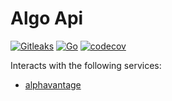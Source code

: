 # Algo Api

[![Gitleaks](https://github.com/mikesupertrampster/algo-api/actions/workflows/gitleaks.yml/badge.svg)](https://github.com/mikesupertrampster/algo-api/actions/workflows/gitleaks.yml)
[![Go](https://github.com/mikesupertrampster/algo-api/actions/workflows/go.yml/badge.svg)](https://github.com/mikesupertrampster/algo-api/actions/workflows/go.yml)
[![codecov](https://codecov.io/gh/mikesupertrampster/algo-api/branch/master/graph/badge.svg?token=2ETY3C3UW9)](https://codecov.io/gh/mikesupertrampster/algo-api)

Interacts with the following services:

   * [alphavantage](https://www.alphavantage.co/)
